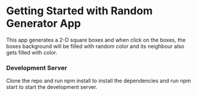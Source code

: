 # Getting Started with Random Generator App

This app generates a 2-D square boxes and when click on the boxes,
the boxes background will be filled with random color and its neighbour also gets filled with color.

### Development Server

Clone the repo and run npm install to install the dependencies and run npm start to start the development server.
